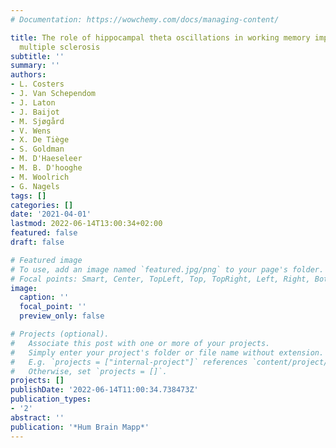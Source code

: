 ```yaml
---
# Documentation: https://wowchemy.com/docs/managing-content/

title: The role of hippocampal theta oscillations in working memory impairment in
  multiple sclerosis
subtitle: ''
summary: ''
authors:
- L. Costers
- J. Van Schependom
- J. Laton
- J. Baijot
- M. Sjøgård
- V. Wens
- X. De Tiège
- S. Goldman
- M. D'Haeseleer
- M. B. D'hooghe
- M. Woolrich
- G. Nagels
tags: []
categories: []
date: '2021-04-01'
lastmod: 2022-06-14T13:00:34+02:00
featured: false
draft: false

# Featured image
# To use, add an image named `featured.jpg/png` to your page's folder.
# Focal points: Smart, Center, TopLeft, Top, TopRight, Left, Right, BottomLeft, Bottom, BottomRight.
image:
  caption: ''
  focal_point: ''
  preview_only: false

# Projects (optional).
#   Associate this post with one or more of your projects.
#   Simply enter your project's folder or file name without extension.
#   E.g. `projects = ["internal-project"]` references `content/project/deep-learning/index.md`.
#   Otherwise, set `projects = []`.
projects: []
publishDate: '2022-06-14T11:00:34.738473Z'
publication_types:
- '2'
abstract: ''
publication: '*Hum Brain Mapp*'
---
```

